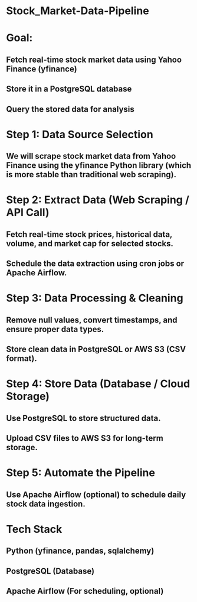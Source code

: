 # Stock_Market-Data-Pipeline


# Goal:
## Fetch real-time stock market data using Yahoo Finance (yfinance)
## Store it in a PostgreSQL database
## Query the stored data for analysis

# Step 1: Data Source Selection
## We will scrape stock market data from Yahoo Finance using the yfinance Python library (which is more stable than traditional web scraping).

# Step 2: Extract Data (Web Scraping / API Call)
## Fetch real-time stock prices, historical data, volume, and market cap for selected stocks.
## Schedule the data extraction using cron jobs or Apache Airflow.

# Step 3: Data Processing & Cleaning
## Remove null values, convert timestamps, and ensure proper data types.
## Store clean data in PostgreSQL or AWS S3 (CSV format).

# Step 4: Store Data (Database / Cloud Storage)
## Use PostgreSQL to store structured data.
## Upload CSV files to AWS S3 for long-term storage.

# Step 5: Automate the Pipeline
## Use Apache Airflow (optional) to schedule daily stock data ingestion.

 # Tech Stack
## Python (yfinance, pandas, sqlalchemy)
## PostgreSQL (Database)
## Apache Airflow (For scheduling, optional)
